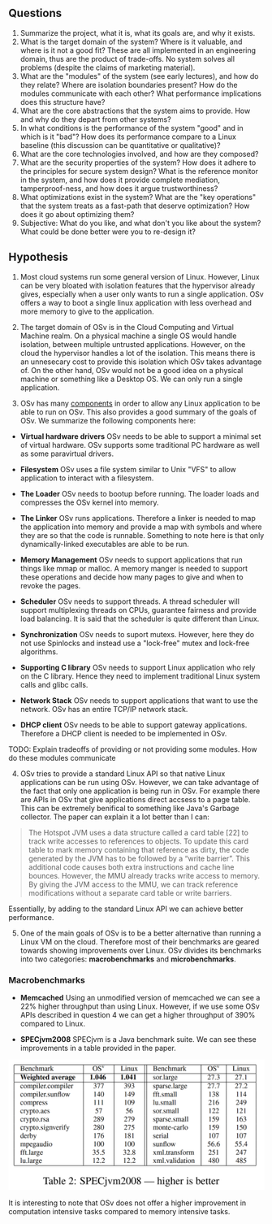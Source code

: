 ## Questions

1. Summarize the project, what it is, what its goals are, and why it exists.
2. What is the target domain of the system? Where is it valuable, and where is it not a good fit? These are all implemented in an engineering domain, thus are the product of trade-offs. No system solves all problems (despite the claims of marketing material).
3. What are the "modules" of the system (see early lectures), and how do they relate? Where are isolation boundaries present? How do the modules communicate with each other? What performance implications does this structure have? 
4. What are the core abstractions that the system aims to provide. How and why do they depart from other systems?
5. In what conditions is the performance of the system "good" and in which is it "bad"? How does its performance compare to a Linux baseline (this discussion can be quantitative or qualitative)?
6. What are the core technologies involved, and how are they composed?
7. What are the security properties of the system? How does it adhere to the principles for secure system design? What is the reference monitor in the system, and how does it provide complete mediation, tamperproof-ness, and how does it argue trustworthiness?
8. What optimizations exist in the system? What are the "key operations" that the system treats as a fast-path that deserve optimization? How does it go about optimizing them?
9. Subjective: What do you like, and what don't you like about the system? What could be done better were you to re-design it?


## Hypothesis

1. Most cloud systems run some general version of Linux. However, Linux can be very bloated with isolation features that the hypervisor already gives, especially when a user only wants to run a single application. OSv offers a way to boot a single linux application with less overhead and more memory to give to the application. 

2. The target domain of OSv is in the Cloud Computing and Virtual Machine realm. On a physical machine a single OS would handle isolation, between multiple untrusted applications. However, on the cloud the hypervisor handles a lot of the isolation. This means there is an unnesecary cost to provide this isolation which OSv takes advantage of. On the other hand, OSv would not be a good idea on a physical machine or something like a Desktop OS. We can only run a single application. 

3. OSv has many [components](https://github.com/cloudius-systems/osv/wiki/Components-of-OSv) in order to allow any Linux application to be able to run on OSv. This also provides a good summary of the goals of OSv.  We summarize the following components here: 

- **Virtual hardware drivers**
OSv needs to be able to support a minimal set of virtual hardware. OSv supports some traditional PC hardware as well as some paravirtual drivers. 

- **Filesystem**
OSv uses a file system similar to Unix "VFS" to allow application to interact with a filesystem. 

- **The Loader**
OSv needs to bootup before running. The loader loads and compresses the OSv kernel into memory. 

- **The Linker**
OSv runs applications. Therefore a linker is needed to map the application into memory and provide a map with symbols and where they are so that the code is runnable. Something to note here is that only dynamically-linked executables are able to be run. 


- **Memory Management**
OSv needs to support applications that run things like mmap or malloc. A memory manger is needed to support these operations and decide how many pages to give and when to revoke the pages. 

- **Scheduler**
OSv needs to support threads. A thread scheduler will support multiplexing threads on CPUs, guarantee fairness and provide load balancing. It is said that the scheduler is quite different than Linux. 

- **Synchronization**
OSv needs to suport mutexs. However, here they do not use Spinlocks and instead use a "lock-free" mutex and lock-free algorithms. 

- **Supporting C library**
OSv needs to support Linux application who rely on the C library. Hence they need to implement traditional Linux system calls and glibc calls. 

- **Network Stack**
OSv needs to support applications that want to use the network. OSv has an entire TCP/IP network stack. 

- **DHCP client**
OSv needs to be able to support gateway applications. Therefore a DHCP client is needed to be implemented in OSv. 

TODO: Explain tradeoffs of providing or not providing some modules. How do these modules communicate

4. OSv tries to provide a standard Linux API so that native Linux applications can be run using OSv. However, we can take advantage of the fact that only one application is being run in OSv. For example there are APIs in OSv that give applications direct accsess to a page table. This can be extremely benifical to something like Java's Garbage collector. The paper can explain it a lot better than I can: 

> The Hotspot JVM uses a data structure called a card table [22] to track write accesses to references to objects. To update this card table to mark memory containing that reference as dirty, the code generated by the JVM has to be followed by a “write barrier”. This additional code causes both extra instructions and cache line bounces. However, the MMU already tracks write access to memory. By giving the JVM access to the MMU, we can track reference modifications without a separate card table or write barriers.

Essentially, by adding to the standard Linux API we can achieve better performance. 

5. One of the main goals of OSv is to be a better alternative than running a Linux VM on the cloud. Therefore most of their benchmarks are geared towards showing improvements over Linux. OSv divides its benchmarks into two categories: **macrobenchmarks** and **microbenchmarks**. 

### Macrobenchmarks
- **Memcached**
Using an unmodified version of memcached we can see a 22% higher throughput than using Linux. However, if we use some OSv APIs described in question 4 we can get a higher throughput of 390% compared to Linux. 

- **SPECjvm2008**
SPECjvm is a Java benchmark suite. We can see these improvements in a table provided in the paper. 

![jvm benchmarks](assets/benchmarks_SPECJava.png)


It is interesting to note that OSv does not offer a higher improvement in computation intensive tasks compared to memory intensive tasks. 

